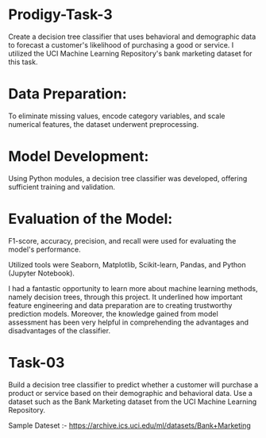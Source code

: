 # Prodigy-Task-3
Create a decision tree classifier that uses behavioral and demographic data to forecast a customer's likelihood of purchasing a good or service. I utilized the UCI Machine Learning Repository's bank marketing dataset for this task.

# Data Preparation: 
To eliminate missing values, encode category variables, and scale numerical features, the dataset underwent preprocessing.
# Model Development: 
Using Python modules, a decision tree classifier was developed, offering sufficient training and validation.
# Evaluation of the Model: 
F1-score, accuracy, precision, and recall were used for evaluating the model's performance.

Utilized tools were Seaborn, Matplotlib, Scikit-learn, Pandas, and Python (Jupyter Notebook).

I had a fantastic opportunity to learn more about machine learning methods, namely decision trees, through this project. It underlined how important feature engineering and data preparation are to creating trustworthy prediction models. Moreover, the knowledge gained from model assessment has been very helpful in comprehending the advantages and disadvantages of the classifier. 

# Task-03

Build a decision tree classifier to predict whether a customer will purchase a product or service based on their demographic and behavioral data. Use a dataset such as the Bank Marketing dataset from the UCI Machine Learning Repository.

Sample Dateset :- https://archive.ics.uci.edu/ml/datasets/Bank+Marketing
